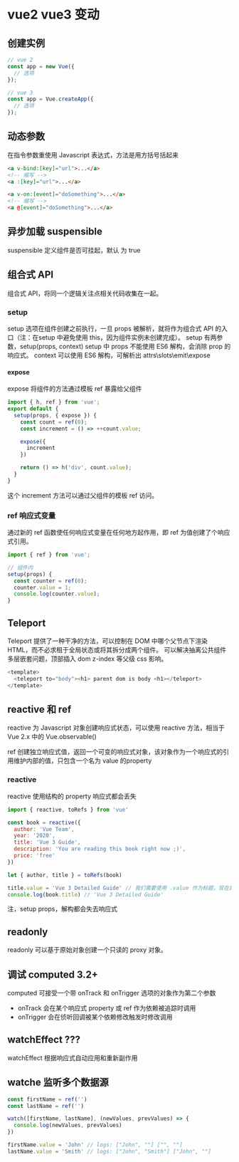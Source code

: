 # vue2 vue3 变动

## 创建实例
```javascript
// vue 2
const app = new Vue({ 
  // 选项
});

// vue 3
const app = Vue.createApp({
  // 选项
});
```

## 动态参数
在指令参数重使用 Javascript 表达式，方法是用方括号括起来
```html
<a v-bind:[key]="url">...</a>
<!-- 缩写 -->
<a :[key]="url">...</a>

<a v-on:[event]="doSomething">...</a>
<!-- 缩写 -->
<a @[event]="doSomething">...</a>
```

## 异步加载 suspensible
suspensible 定义组件是否可挂起，默认 为 true

## 组合式 API
组合式 API，将同一个逻辑关注点相关代码收集在一起。

### setup
setup 选项在组件创建之前执行，一旦 props 被解析，就将作为组合式 API 的入口（注：在setup 中避免使用 this，因为组件实例未创建完成）。
setup 有两参数，setup(props, context)
setup 中 props 不能使用 ES6 解构，会消除 prop 的响应式。
context 可以使用 ES6 解构，可解析出 attrs\slots\emit\expose

#### expose 
expose 将组件的方法通过模板 ref 暴露给父组件

```javascript
import { h, ref } from 'vue';
export default {
  setup(props, { expose }) {
    const count = ref(0);
    const increment = () => ++count.value;

    expose({
      increment
    })

    return () => h('div', count.value);
  }
}
```
这个 increment 方法可以通过父组件的模板 ref 访问。

### ref 响应式变量
通过新的 ref 函数使任何响应式变量在任何地方起作用，即 ref 为值创建了个响应式引用。

```javascript
import { ref } from 'vue';

// 组件内
setup(props) {
  const counter = ref(0);
  counter.value = 1;
  console.log(counter.value);
}
```

## Teleport 
Teleport 提供了一种干净的方法，可以控制在 DOM 中哪个父节点下渲染 HTML，而不必求租于全局状态或将其拆分成两个组件。
可以解决抽离公共组件多层嵌套问题，顶部插入 dom z-index 等父级 css 影响。

```javascript
<template>
  <teleport to="body"><h1> parent dom is body <h1></teleport>
</template>
```

## reactive 和 ref
reactive  为 Javascript 对象创建响应式状态，可以使用 reactive 方法，相当于 Vue 2.x 中的 Vue.observable()

ref 创建独立响应式值，返回一个可变的响应式对象，该对象作为一个响应式的引用维护内部的值，只包含一个名为 value 的property

### reactive 
reactive 使用结构的 property 响应式都会丢失
```javascript
import { reactive, toRefs } from 'vue'

const book = reactive({
  author: 'Vue Team',
  year: '2020',
  title: 'Vue 3 Guide',
  description: 'You are reading this book right now ;)',
  price: 'free'
})

let { author, title } = toRefs(book)

title.value = 'Vue 3 Detailed Guide' // 我们需要使用 .value 作为标题，现在是 ref
console.log(book.title) // 'Vue 3 Detailed Guide'
```
注，setup props，解构都会失去响应式

## readonly
readonly 可以基于原始对象创建一个只读的 proxy 对象。

## 调试 computed 3.2+
computed 可接受一个带 onTrack 和 onTrigger 选项的对象作为第二个参数
* onTrack 会在某个响应式 property 或 ref 作为依赖被追踪时调用
* onTrigger 会在侦听回调被某个依赖修改触发时修改调用

## watchEffect ???
watchEffect 根据响应式自动应用和重新副作用

## watche 监听多个数据源
```javascript
const firstName = ref('')
const lastName = ref('')

watch([firstName, lastName], (newValues, prevValues) => {
  console.log(newValues, prevValues)
})

firstName.value = 'John' // logs: ["John", ""] ["", ""]
lastName.value = 'Smith' // logs: ["John", "Smith"] ["John", ""]
```